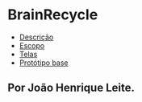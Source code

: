 # BrainRecycle

- [Descrição](https://github.com/joaoleite2/BrainRecycle/wiki/Descrição)
- [Escopo](https://github.com/joaoleite2/BrainRecycle/wiki/Escopo)
- [Telas](https://github.com/joaoleite2/BrainRecycle/wiki/Telas)
- [Protótipo base](https://github.com/joaoleite2/BrainRecycle/wiki/Protótipo)


## Por João Henrique Leite.
  
  
